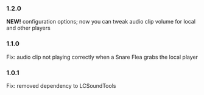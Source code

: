 ### 1.2.0
<b>NEW!</b> configuration options; now you can tweak audio clip volume for local and other players

### 1.1.0
Fix: audio clip not playing correctly when a Snare Flea grabs the local player

### 1.0.1
Fix: removed dependency to LCSoundTools